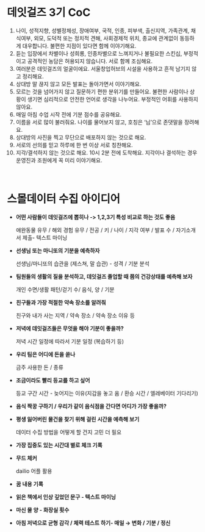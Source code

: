 # 데잇걸즈 3기 CoC
1. 나이, 성적지향, 성별정체성, 장애여부, 국적, 인종, 피부색, 출신지역, 가족관계, 채식여부, 외모, 도덕적 또는 정치적 견해, 사회경제적 위치, 종교에 관계없이 동등하게 대우합니다. 불편한 지점이 있다면 함께 이야기해요.
2. 듣는 입장에서 차별이나 성희롱, 인종차별으로 느껴지거나 불필요한 스킨십, 부정적이고 공격적인 농담은 허용되지 않습니다. 서로 함께 조심해요.
3. 여러분은 데잇걸즈의 얼굴이에요. 서울창업허브의 시설을 사용하고 흔적 남기지 않고 정리해요.
4. 상대방 말 끊지 않고 모든 발표는 돌아가면서 이야기해요.
5. 모르는 것을 넘어가지 않고 질문하기 편한 분위기를 만들어요. 불편한 사람이나 상황이 생기면 심리적으로 안전한 언어로 생각을 나누어요. 부정적인 어휘를 사용하지 않아요.
6. 매일 아침 수업 시작 전에 기분 점수를 공유해요.
7. 이름을 서로 많이 불러줘요. 나이를 물어보지 않고, 호칭은 ‘님’으로 존댓말을 장려해요.
8. 상대방의 사진을 찍고 무단으로 배포하지 않는 것으로 해요.
9. 서로의 선의를 믿고 하루에 한 번 이상 서로 칭찬해요.
10. 지각/결석하지 않는 것으로 해요. 10시 2분 전에 도착해요. 지각이나 결석하는 경우 운영진과 조원에게 꼭 미리 이야기해요.

<br/>

# 스몰데이터 수집 아이디어 

* **어떤 사람들이 데잇걸즈에 뽑히나 -> 1,2,3기 특성 비교로 하는 것도 좋음** 

    애완동물 유무 / 해외 경험 유무 / 전공 / 키 / 나이 / 지각 여부 / 발표 수 / 자기소개서 제출- 텍스트 마이닝

* **선생님 또는 마니또의 기분을 예측하자**

    선생님/마니또의 습관을 (제스쳐, 말 습관) - 성격 / 기분 분석

* **팀원들의 생활의 질을 분석하고, 데잇걸즈 졸업할 때 쯤의 건강상태를 예측해 보자**

    개인 수면/생활 패턴/걷기 수/ 음식, 양 / 기분

* **친구들과 가장 적절한 약속 장소를 알려줘**

    친구와 내가 사는 지역 / 약속 장소 / 약속 장소 이유 등

* **저녁에 데잇걸즈들은 무엇을 해야 기분이 좋을까?**

    저녁 시간 일정에 따라서 기분 일정 (복습하기 등)

* **우리 팀은 어디에 돈을 쏟나**

    금주 사용한 돈 / 종류

* **조금이라도 빨리 등교를 하고 싶어**

    등교 구간 시간 - 늦어지는 이유(지갑을 놓고 옴 / 환승 시간 / 엘레베이터 기다리기)

* **음식 짝꿍 구하기 / 우리가 같이 음식점을 간다면 어디가 가장 좋을까?**

* **평생 잃어버린 물건을 찾기 위해 걸린 시간을 예측해 보기**

     데이터 수집 방법을 어떻게 할 건지 고민 더 필요

* **가장 집중도 있는 시간대 별로 체크 기록**

* **무드 체커**
    
    dailio 어플 활용


* **꿈 내용 기록**

* **읽은 책에서 인상 깊었던 문구 - 텍스트 마이닝**

* **마신 물 양 - 화장실 횟수**

* **아침 저녁으로 균형 감각 / 체력 테스트 하기- 매일 → 변화 / 기분 / 정신**
